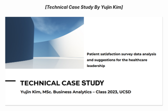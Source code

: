 <div style='text-align:center'>
<h5>[Technical Case Study By Yujin Kim]</h5>
<a href="https://jaiwoolee92.shinyapps.io/app_wine_recommender/" target="_blank">
<img src="/assets/images/Slide 1.png" style="zoom:70%;" class="center" />
</a>
</div><br><br><br>

